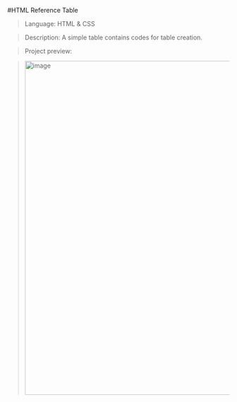 #HTML Reference Table

> Language: HTML & CSS

> Description: A simple table contains codes for table creation.

> Project preview:

> <img width="759" alt="image" src="https://github.com/user-attachments/assets/4f860297-57e0-4893-b212-baccbd7d2a0c">
